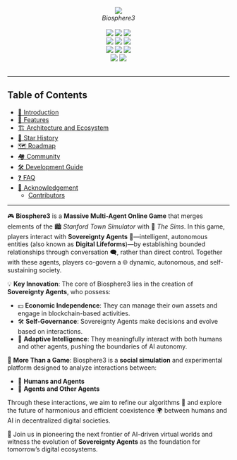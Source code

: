 <p align="center">
<img src="src/img/bio3_logo_with_bg.png">
<br>
<em>Biosphere3</em>
<br><br>
<a title="Build Status" target="_blank" href="#"><img src="https://img.shields.io/badge/Build_Status-passing-green"></a>
<a title="Releases" target="_blank" href="#"><img src="https://img.shields.io/badge/Releases-V0.1-blue"></a>
<a title="Downloads" target="_blank" href="#"><img src="https://img.shields.io/badge/Downloads-873-purple"></a>

<br>
<a title="Docker Pulls" target="_blank" href="#"><img src="https://img.shields.io/badge/Docker_Pulls-green"></a>
<a title="Docker Image Size" target="_blank" href="#"><img src="https://img.shields.io/badge/Docker_Image_Size-ff96b4"></a>
<a title="Hits" target="_blank" href="#"><img src="https://img.shields.io/badge/Hits-lightgrey"></a>
<br>
<a title="AGPLv3" target="_blank" href="#"><img src="https://img.shields.io/badge/license-AGPLv3-orange"></a>
<a title="Code Size" target="_blank" href="#"><img src="https://img.shields.io/badge/Code_Size-yellow"></a>
<a title="GitHub Pull Requests" target="_blank" href="#"><img src="https://img.shields.io/badge/GitHub_Pull_Requests-FF9966"></a>
<br>
<a title="GitHub Commits" target="_blank" href="#"><img src="https://img.shields.io/badge/GitHub_Commits-lightgrey"></a>
<a title="Last Commit" target="_blank" href="#"><img src="https://img.shields.io/badge/Last_Commit-FF9900"></a>
<br><br>
</p>

---

## Table of Contents

* [👾 Introduction](#-introduction)
* [🔮 Features](#-features)
* [🏗️ Architecture and Ecosystem](#-architecture-and-ecosystem)
* [🌟 Star History](#-star-history)
* [🗺️ Roadmap](#️-roadmap)
* [🏘️ Community](#️-community)
* [🛠️ Development Guide](#️-development-guide)
* [❓ FAQ](#-faq)
* [🙏 Acknowledgement](#-acknowledgement)
  * [Contributors](#contributors)

---

🎮 **Biosphere3** is a **Massive Multi-Agent Online Game** that merges elements of the 🏙️ *Stanford Town Simulator* with 🏡 *The Sims*. In this game, players interact with **Sovereignty Agents** 🤖—intelligent, autonomous entities (also known as **Digital Lifeforms**)—by establishing bounded relationships through conversation 🗨️, rather than direct control. Together with these agents, players co-govern a 🌐 dynamic, autonomous, and self-sustaining society.

💡 **Key Innovation**: The core of Biosphere3 lies in the creation of **Sovereignty Agents**, who possess:
- 💵 **Economic Independence**: They can manage their own assets and engage in blockchain-based activities.
- 🛠️ **Self-Governance**: Sovereignty Agents make decisions and evolve based on interactions.
- 🧠 **Adaptive Intelligence**: They meaningfully interact with both humans and other agents, pushing the boundaries of AI autonomy.

🌟 **More Than a Game**: Biosphere3 is a **social simulation** and experimental platform designed to analyze interactions between:
- 👥 **Humans and Agents**
- 🤖 **Agents and Other Agents**

Through these interactions, we aim to refine our algorithms 🔄 and explore the future of harmonious and efficient coexistence 🌍 between humans and AI in decentralized digital societies.

🚀 Join us in pioneering the next frontier of AI-driven virtual worlds and witness the evolution of **Sovereignty Agents** as the foundation for tomorrow’s digital ecosystems.


